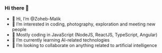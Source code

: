 ### Hi there 👋

- 👋 Hi, I’m @Zoheb-Malik
- 👀 I’m interested in coding, photography, exploration and meeting new people
- 🌱 Mostly coding in JavaScript (NodeJS, ReactJS, TypeScript, Angular)
- 🔭 I’m currently learning AI-related technologies
- 👯 I’m looking to collaborate on anything related to artificial intelligence
